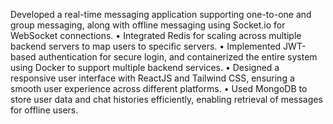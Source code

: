 Developed a real-time messaging application supporting one-to-one and group messaging, along with offline messaging
using Socket.io for WebSocket connections.
• Integrated Redis for scaling across multiple backend servers to map users to specific servers.
• Implemented JWT-based authentication for secure login, and containerized the entire system using Docker to support
multiple backend services.
• Designed a responsive user interface with ReactJS and Tailwind CSS, ensuring a smooth user experience across different
platforms.
• Used MongoDB to store user data and chat histories efficiently, enabling retrieval of messages for offline users.
